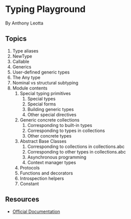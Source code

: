 # Typing Playground

By Anthony Leotta

## Topics

1. Type aliases
1. NewType
1. Callable
1. Generics
1. User-defined generic types
1. The Any type
1. Nominal vs structural subtyping
1. Module contents
    1. Special typing primitives
        1. Special types
        1. Special forms
        1. Building generic types
        1. Other special directives
    1. Generic concrete collections
        1. Corresponding to built-in types
        1. Corresponding to types in collections
        1. Other concrete types
    1. Abstract Base Classes
        1. Corresponding to collections in collections.abc
        1. Corresponding to other types in collections.abc
        1. Asynchronous programming
        1. Context manager types
    1. Protocols
    1. Functions and decorators
    1. Introspection helpers
    1. Constant

## Resources

- [Official Documentation ](https://docs.python.org/3/library/typing.html)

